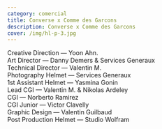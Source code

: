 ```yaml
---
category: comercial
title: Converse x Comme des Garcons
description: Converse x Comme des Garcons
cover: /img/hl-p-3.jpg
---
```

Creative Direction — Yoon Ahn.\
Art Director — Danny Demers & Services Generaux\
Technical Director — Valentin M.\
Photography Helmet — Services Generaux\
1st Assistant Helmet — Yasmina Gonin\
Lead CGI — Valentin M. & Nikolas Ardeley\
CGI — Norberto Ramirez\
CGI Junior — Victor Clavelly\
Graphic Design — Valentin Guilbaud\
Post Production Helmet — Studio Wolfram